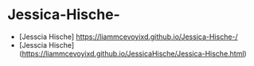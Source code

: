 # Jessica-Hische-

- [Jesscia Hische]
https://liammcevoyixd.github.io/Jessica-Hische-/   
- [Jesscia Hische]
(https://liammcevoyixd.github.io/JessicaHische/Jessica-Hische.html)
